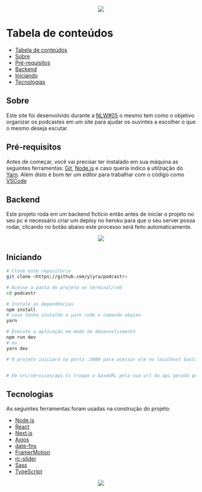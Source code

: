 <p align="center">
  <a href="https://podcastr.yanlyra.com.br/">
    <img src="https://i.imgur.com/XRtLWR7.png"/>
  </a>
</p>

Tabela de conteúdos
=================
<!--ts-->
  - [Tabela de conteúdos](#tabela-de-conteúdos)
  - [Sobre](#sobre)
  - [Pré-requisitos](#pré-requisitos)
  - [Backend](#backend)
  - [Iniciando](#iniciando)
  - [Tecnologias](#tecnologias)
<!--te-->

## Sobre

Este site foi desenvolvido durante a [NLW#05](http://nextlevelweek.com/) o mesmo tem como o objetivo organizar os podcastes em um site para ajudar os ouvintes a escolher o que o mesmo deseja escutar.


## Pré-requisitos

Antes de começar, você vai precisar ter instalado em sua máquina as seguintes ferramentas:
[Git](https://git-scm.com), [Node.js](https://nodejs.org/en/) e caso queria indico a utilziação do [Yarn](https://yarnpkg.com/). Além disto é bom ter um editor para trabalhar com o código como [VSCode](https://code.visualstudio.com/)

## Backend

Este projeto roda em um backend fictício então antes de iniciar o projeto no seu pc é necessário criar um deploy no heroku para que o seu server possa rodar, clicando no botão abaixo este processo será feito automaticamente.

<p align="center">
  <a href="https://heroku.com/deploy?template=https://github.com/ylyra/nwl5api">
    <img src="https://camo.githubusercontent.com/83b0e95b38892b49184e07ad572c94c8038323fb/68747470733a2f2f7777772e6865726f6b7563646e2e636f6d2f6465706c6f792f627574746f6e2e737667"/>
  </a>
</p>

## Iniciando
```bash
# Clone este repositório
git clone <https://github.com/ylyra/podcastr>

# Acesse a pasta do projeto no terminal/cmd
cd podcastr

# Instale as dependências
npm install
# caso tenha instaldo o yarn rode o comando abaixo
yarn

# Execute a aplicação em modo de desenvolvimento
npm run dev
# ou
yarn dev

# O projeto iniciará na porta :3000 para acessar ele no localhost basta ir em <http://localhost:3000>


# Em src/services/api.ts troque a baseURL pela sua url da api gerada pelo heroku
```

## Tecnologias

As seguintes ferramentas foram usadas na construção do projeto:

- [Node.js](https://nodejs.org/en/)
- [React](https://pt-br.reactjs.org/)
- [Next.js](https://nextjs.org/)
- [Axios](https://axios-http.com/)
- [date-fns](https://date-fns.org/)
- [FramerMotion](https://www.framer.com/motion/)
- [rc-slider](http://react-component.github.io/slider/)
- [Sass](https://sass-lang.com/)
- [TypeScript](https://www.typescriptlang.org/)

<p align="center">
  <a href="https://podcastr.yanlyra.com.br/">
    <img src="https://img.shields.io/static/v1?label=Site&message=Podcastr&color=7159c1&style=for-the-badge&logo=ghost"/>
  </a>
</p>